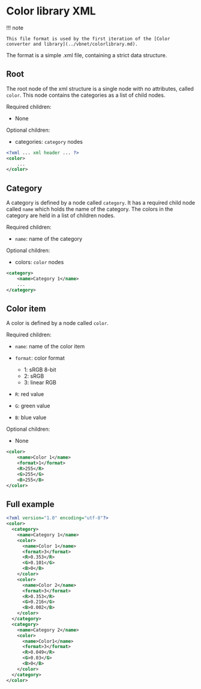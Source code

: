 # Color library XML

!!! note

	This file format is used by the first iteration of the [Color converter and library](../vbnet/colorlibrary.md).

The format is a simple .xml file, containing a strict data structure.
	
## Root

The root node of the xml structure is a single node with no attributes, called `color`. This node contains the categories as a list of child nodes.

Required children:

 * None
 
Optional children:

 * categories: `category` nodes

``` xml
<?xml ... xml header ... ?>
<color>
	...
</color>
```
	
## Category

A category is defined by a node called `category`. It has a required child node called `name` which holds the name of the category.
The colors in the category are held in a list of children nodes.

Required children:

 * `name`: name of the category
 
Optional children:

 * colors: `color` nodes

``` xml
<category>
	<name>Category 1</name>
	...
</category>
```

## Color item

A color is defined by a node called `color`.

Required children:

* `name`:		name of the color item
* `format`:	color format

	* 1: 		sRGB 8-bit
	* 2: 		sRGB
	* 3: 		linear RGB
	
* `R`: 		red value
* `G`: 		green value
* `B`:		blue value

Optional children:

* None

``` xml
<color>
	<name>Color 1</name>
	<format>1</format>
	<R>255</R>
	<G>255</G>
	<B>255</B>
</color>
```
	
## Full example

``` xml
<?xml version="1.0" encoding="utf-8"?>
<color>
  <category>
	<name>Category 1</name>
	<color>
	  <name>Color 1</name>
	  <format>3</format>
	  <R>0.353</R>
	  <G>0.101</G>
	  <B>0</B>
	</color>
	<color>
	  <name>Color 2</name>
	  <format>3</format>
	  <R>0.353</R>
	  <G>0.216</G>
	  <B>0.002</B>
	</color>
  </category>
  <category>
	<name>Category 2</name>
	<color>
	  <name>Color1</name>
	  <format>3</format>
	  <R>0.049</R>
	  <G>0.03</G>
	  <B>0</B>
	</color>
  </category>
</color>
```